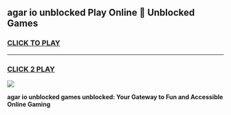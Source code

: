 
## agar io unblocked Play Online 👋 Unblocked Games
<h3>
<a href="https://premium.freeplayer.one?title=agar_io_unblocked&ref=19F">CLICK TO PLAY</a></h3>
<hr>

<h3>
<a href="https://premium.freeplayer.one?title=agar_io_unblocked&ref=19F">CLICK 2 PLAY</a>
  
</h3>

<a href="https://premium.freeplayer.one?title=agar_io_unblocked&ref=19F"><img src="https://clearcache.store/games.png"></a>


**agar io unblocked games unblocked: Your Gateway to Fun and Accessible Online Gaming**
